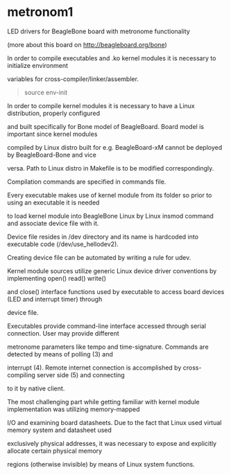 metronom1
=========

LED drivers for BeagleBone board with metronome functionality

(more about this board on http://beagleboard.org/bone)

In order to compile executables and .ko kernel modules it is necessary to initialize environment

variables for cross-compiler/linker/assembler.

>source env-init

In order to compile kernel modules it is necessary to have a Linux distribution, properly configured 

and built specifically for Bone model of BeagleBoard. Board model is important since kernel modules 

compiled by Linux distro built for e.g. BeagleBoard-xM cannot be deployed by BeagleBoard-Bone and vice

versa. Path to Linux distro in Makefile is to be modified correspondingly. 

Compilation commands are specified in commands file.

Every executable makes use of kernel module from its folder so prior to using an executable it is needed

to load kernel module into BeagleBone Linux by Linux insmod command and associate device file with it.

Device file resides in /dev directory and its name is hardcoded into executable code (/dev/use_hellodev2).

Creating device file can be automated by writing a rule for udev.

Kernel module sources utilize generic Linux device driver conventions by implementing open() read() write() 

and close() interface functions used by executable to access board devices (LED and interrupt timer) through

device file. 

Executables provide command-line interface accessed through serial connection. User may provide different 

metronome parameters like tempo and time-signature. Commands are detected by means of polling (3) and 

interrupt (4). Remote internet connection is accomplished by cross-compiling server side (5) and connecting 

to it by native client.

The most challenging part while getting familiar with kernel module implementation was utilizing memory-mapped

I/O and examining board datasheets. Due to the fact that Linux used virtual memory system and datasheet used

exclusively physical addresses, it was necessary to expose and explicitly allocate certain physical memory 

regions (otherwise invisible) by means of Linux system functions.


































